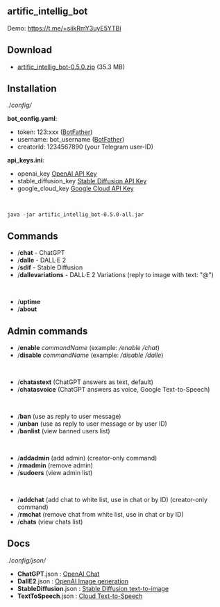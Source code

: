 artific_intellig_bot
--------------------

Demo: https://t.me/+siikRmY3uyE5YTBi


Download
--------

- [ artific_intellig_bot-0.5.0.zip](https://github.com/Helltar/artific_intellig_bot/releases/download/0.5.0/artific_intellig_bot-0.5.0.zip) (35.3 MB)

Installation
------------

./_config/_

**bot_config.yaml**:

- token: 123:xxx ([BotFather](https://t.me/BotFather))
- username: bot_username ([BotFather](https://t.me/BotFather))
- creatorId: 1234567890 (your Telegram user-ID)

**api_keys.ini**:

- openai_key [OpenAI API Key](https://beta.openai.com/account/api-keys)
- stable_diffusion_key [Stable Diffusion API Key](https://beta.dreamstudio.ai/membership?tab=apiKeys)
- google_cloud_key [Google Cloud API Key](https://console.cloud.google.com/apis/credentials)

<br>

```
java -jar artific_intellig_bot-0.5.0-all.jar
```

Commands
--------

- /**chat** - ChatGPT
- /**dalle** - DALL·E 2
- /**sdif** - Stable Diffusion
- /**dallevariations** - DALL·E 2 Variations (reply to image with text: "@")
<br>

- /**uptime**
- /**about**

Admin commands
--------------

- /**enable** _commandName_ (example: _/enable /chat_)
- /**disable** _commandName_ (example: _/disable /dalle_)
<br>

- /**chatastext** (ChatGPT answers as text, default)
- /**chatasvoice** (ChatGPT answers as voice, Google Text-to-Speech)
<br>

- /**ban** (use as reply to user message)
- /**unban** (use as reply to user message or by user ID)
- /**banlist** (view banned users list)
<br>

- /**addadmin** (add admin) (creator-only command)
- /**rmadmin** (remove admin)
- /**sudoers** (view admin list)
<br>

- /**addchat** (add chat to white list, use in chat or by ID) (creator-only command)
- /**rmchat** (remove chat from white list, use in chat or by ID)
- /**chats** (view chats list)

Docs
----

./_config/json/_

- **ChatGPT**.json : [OpenAI Chat](https://platform.openai.com/docs/api-reference/chat)
- **DallE2**.json : [OpenAI Image generation](https://beta.openai.com/docs/guides/images/usage?lang=curl)
- **StableDiffusion**.json : [Stable Diffusion text-to-image](https://api.stability.ai/docs#tag/v1alphageneration/operation/v1alpha/generation#textToImage)
- **TextToSpeech**.json : [Cloud Text-to-Speech](https://cloud.google.com/text-to-speech/docs/reference/rest/v1/text/synthesize)
